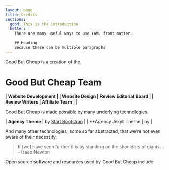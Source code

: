 ```yaml
---
layout: page
title: Credits
sections:
  good: This is the introduction
  better: |
    There are many useful ways to use YAML front matter.

    ## Heading
    Because these can be multiple paragraphs
---
```





Good But Cheap is a creation of the

# Good But Cheap Team

| **Website Development |  	  	| Website Design
| Review Editorial Board | 	  	| Review Writers
| Affiliate Team** | |


Good But Cheap is made possible by many underlying technologies.

| **Agency Theme** 	| by [Start Bootstrap](https://startbootstrap.com/theme/agency) |
| **Agency Jekyll Theme | by |

And many other technologies, some so far abstracted, that we're not even aware of their necessity.

> If [we] have seen further it is by standing on the shoulders of giants.
-- Isaac Newton

Open source software and resources used by Good But Cheap include:
